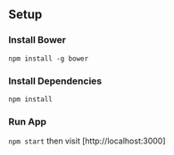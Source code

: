 ## Setup

### Install Bower
`npm install -g bower`

### Install Dependencies

`npm install`

### Run App

`npm start` then visit [http://localhost:3000]
